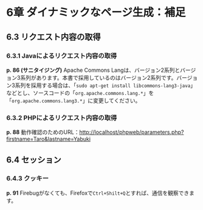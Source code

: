 # 6章 ダイナミックなページ生成：補足

## 6.3 リクエスト内容の取得

### 6.3.1 Javaによるリクエスト内容の取得

**p. 86 (サニタイジング)** Apache Commons Langは、バージョン2系列とバージョン3系列があります。本書で採用しているのはバージョン2系列です。バージョン3系列を採用する場合は、「`sudo apt-get install libcommons-lang3-java`」などとし、ソースコードの「`org.apache.commons.lang.*`」を「`org.apache.commons.lang3.*`」に変更してください。

### 6.3.2 PHPによるリクエスト内容の取得

**p. 88** 動作確認のためのURL：[http://localhost/phpweb/parameters.php?firstname=Taro&lastname=Yabuki](http://localhost/phpweb/parameters.php?firstname=Taro&lastname=Yabuki)

## 6.4 セッション

### 6.4.3 クッキー

**p. 91** Firebugがなくても、Firefoxで`Ctrl+Shilt+Q`とすれば、通信を観察できます。
